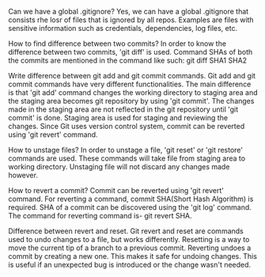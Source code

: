 Can we have a global .gitignore?
Yes, we can have a global .gitignore that consists rhe losr of files that is ignored by all repos. Examples are files with sensitive information such as credentials, dependencies, log files, etc.


How to find difference between two commits?
In order to know the difference between two commits, 'git diff' is used. Command SHAs of both the commits are mentioned in the command like such: git diff SHA1 SHA2


Write difference between git add and git commit commands.
Git add and git commit commands have very different functionalities.
The main difference is that 'git add' command changes the working directory to staging area and the staging area becomes git repository by using 'git commit'. The changes made in the staging area are not reflected in the git repository until 'git commit' is done. Staging area is used for staging and reviewing the changes. 
Since Git uses version control system, commit can be reverted using 'git revert' command.


How to unstage files?
In order to unstage a file, 'git reset' or 'git restore' commands are used. These commands will take file from staging area to working directory. Unstaging file will not discard any changes made however. 


How to revert a commit?
Commit can be reverted using 'git revert' command. For reverting a command, commit SHA(Short Hash Algorithm) is required. SHA of a commit can be discovered using the 'git log' command. The command for reverting command is- git revert SHA.


Difference between revert and reset.
Git revert and reset are commands used to undo changes to a file, but works differently. Resetting is a way to move the current tip of a branch to a previous commit. Reverting undoes a commit by creating a new one. This makes it safe for undoing changes. This is useful if an unexpected bug is introduced or the change wasn't needed.
